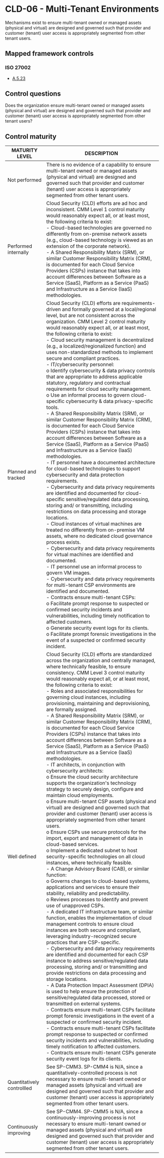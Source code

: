 # CLD-06 - Multi-Tenant Environments
Mechanisms exist to ensure multi-tenant owned or managed assets (physical and virtual) are designed and governed such that provider and customer (tenant) user access is appropriately segmented from other tenant users.
## Mapped framework controls
### ISO 27002
- [A.5.23](../iso27002/a-5.md#a523)
## Control questions
Does the organization ensure multi-tenant owned or managed assets (physical and virtual) are designed and governed such that provider and customer (tenant) user access is appropriately segmented from other tenant users?
## Control maturity
|       MATURITY LEVEL       |                                                                                                                                                                                                                                                                                                                                                                                                                                                                                                                                                                                                                                                                                                                                                                                                                                                                                                                                                                                                                                                                                                                                                                                                                                                                                                                                                                                            DESCRIPTION                                                                                                                                                                                                                                                                                                                                                                                                                                                                                                                                                                                                                                                                                                                                                                                                                                                                                                                                                                                                                                                                                                                                                                                                                                                                                                                                                                                            |
|----------------------------|---------------------------------------------------------------------------------------------------------------------------------------------------------------------------------------------------------------------------------------------------------------------------------------------------------------------------------------------------------------------------------------------------------------------------------------------------------------------------------------------------------------------------------------------------------------------------------------------------------------------------------------------------------------------------------------------------------------------------------------------------------------------------------------------------------------------------------------------------------------------------------------------------------------------------------------------------------------------------------------------------------------------------------------------------------------------------------------------------------------------------------------------------------------------------------------------------------------------------------------------------------------------------------------------------------------------------------------------------------------------------------------------------------------------------------------------------------------------------------------------------------------------------------------------------------------------------------------------------------------------------------------------------------------------------------------------------------------------------------------------------------------------------------------------------------------------------------------------------------------------------------------------------------------------------------------------------------------------------------------------------------------------------------------------------------------------------------------------------------------------------------------------------------------------------------------------------------------------------------------------------------------------------------------------------------------------------------------------------------------------------------------------------------------------------------------------------------------------------------------------------------------------------------------------------------------------------------------------------------------------------------------------------------------------------------------------------------------------------------------------------------------------------------------------------|
| Not performed              | There is no evidence of a capability to ensure multi-tenant owned or managed assets (physical and virtual) are designed and governed such that provider and customer (tenant) user access is appropriately segmented from other tenant users.                                                                                                                                                                                                                                                                                                                                                                                                                                                                                                                                                                                                                                                                                                                                                                                                                                                                                                                                                                                                                                                                                                                                                                                                                                                                                                                                                                                                                                                                                                                                                                                                                                                                                                                                                                                                                                                                                                                                                                                                                                                                                                                                                                                                                                                                                                                                                                                                                                                                                                                                                     |
| Performed internally       | Cloud Security (CLD) efforts are ad hoc and inconsistent. CMM Level 1 control maturity would reasonably expect all, or at least most, the following criteria to exist:<br>- Cloud-based technologies are governed no differently from on-premise network assets (e.g., cloud-based technology is viewed as an extension of the corporate network). <br>- A Shared Responsibility Matrix (SRM), or similar Customer Responsibility Matrix (CRM), is documented for each Cloud Service Providers (CSPs) instance that takes into account differences between Software as a Service (SaaS), Platform as a Service (PaaS) and Infrastructure as a Service (IaaS) methodologies.                                                                                                                                                                                                                                                                                                                                                                                                                                                                                                                                                                                                                                                                                                                                                                                                                                                                                                                                                                                                                                                                                                                                                                                                                                                                                                                                                                                                                                                                                                                                                                                                                                                                                                                                                                                                                                                                                                                                                                                                                                                                                                                       |
| Planned and tracked        | Cloud Security (CLD) efforts are requirements-driven and formally governed at a local/regional level, but are not consistent across the organization. CMM Level 2 control maturity would reasonably expect all, or at least most, the following criteria to exist:<br>- Cloud security management is decentralized (e.g., a localized/regionalized function) and uses non-standardized methods to implement secure and compliant practices.<br>- IT/cybersecurity personnel:<br>o	Identify cybersecurity & data privacy controls that are appropriate to address applicable statutory, regulatory and contractual requirements for cloud security management.<br>o	Use an informal process to govern cloud-specific cybersecurity & data privacy-specific tools.<br>- A Shared Responsibility Matrix (SRM), or similar Customer Responsibility Matrix (CRM), is documented for each Cloud Service Providers (CSPs) instance that takes into account differences between Software as a Service (SaaS), Platform as a Service (PaaS) and Infrastructure as a Service (IaaS) methodologies.<br>- IT personnel have a documented architecture for cloud-based technologies to support cybersecurity and data protection requirements. <br>- Cybersecurity and data privacy requirements are identified and documented for cloud-specific sensitive/regulated data processing, storing and/ or transmitting, including restrictions on data processing and storage locations.<br>- Cloud instances of virtual machines are treated no differently from on-premise VM assets, where no dedicated cloud governance process exists.<br>- Cybersecurity and data privacy requirements for virtual machines are identified and documented.<br>- IT personnel use an informal process to govern VM images.<br>- Cybersecurity and data privacy requirements for multi-tenant CSP environments are identified and documented.<br>- Contracts ensure multi-tenant CSPs: <br>o	Facilitate prompt response to suspected or confirmed security incidents and vulnerabilities, including timely notification to affected customers.<br>o	Generate security event logs for its clients.<br>o	Facilitate prompt forensic investigations in the event of a suspected or confirmed security incident.                                                                                                                                                                                                                                                                                                                                                                                                                                                                                                                       |
| Well defined               | Cloud Security (CLD) efforts are standardized across the organization and centrally managed, where technically feasible, to ensure consistency. CMM Level 3 control maturity would reasonably expect all, or at least most, the following criteria to exist:<br>- Roles and associated responsibilities for governing cloud instances, including provisioning, maintaining and deprovisioning, are formally assigned.<br>- A Shared Responsibility Matrix (SRM), or similar Customer Responsibility Matrix (CRM), is documented for each Cloud Service Providers (CSPs) instance that takes into account differences between Software as a Service (SaaS), Platform as a Service (PaaS) and Infrastructure as a Service (IaaS) methodologies.<br>- IT architects, in conjunction with cybersecurity architects:<br>o	Ensure the cloud security architecture supports the organization's technology strategy to securely design, configure and maintain cloud employments.<br>o	Ensure multi-tenant CSP assets (physical and virtual) are designed and governed such that provider and customer (tenant) user access is appropriately segmented from other tenant users.<br>o	Ensure CSPs use secure protocols for the import, export and management of data in cloud-based services. <br>o	Implement a dedicated subnet to host security-specific technologies on all cloud instances, where technically feasible.<br>- A Change Advisory Board (CAB), or similar function:<br>o	Governs changes to cloud-based systems, applications and services to ensure their stability, reliability and predictability. <br>o	Reviews processes to identify and prevent use of unapproved CSPs. <br>- A dedicated IT infrastructure team, or similar function, enables the implementation of cloud management controls to ensure cloud instances are both secure and compliant, leveraging industry-recognized secure practices that are CSP-specific.<br>- Cybersecurity and data privacy requirements are identified and documented for each CSP instance to address sensitive/regulated data processing, storing and/ or transmitting and provide restrictions on data processing and storage locations.<br>- A Data Protection Impact Assessment (DPIA) is used to help ensure the protection of sensitive/regulated data processed, stored or transmitted on external systems.<br>- Contracts ensure multi-tenant CSPs facilitate prompt forensic investigations in the event of a suspected or confirmed security incident.<br>- Contracts ensure multi-tenant CSPs facilitate prompt response to suspected or confirmed security incidents and vulnerabilities, including timely notification to affected customers.<br>- Contracts ensure multi-tenant CSPs generate security event logs for its clients. |
| Quantitatively controllled | See SP-CMM3. SP-CMM4 is N/A, since a quantitatively-controlled process is not necessary to ensure multi-tenant owned or managed assets (physical and virtual) are designed and governed such that provider and customer (tenant) user access is appropriately segmented from other tenant users.                                                                                                                                                                                                                                                                                                                                                                                                                                                                                                                                                                                                                                                                                                                                                                                                                                                                                                                                                                                                                                                                                                                                                                                                                                                                                                                                                                                                                                                                                                                                                                                                                                                                                                                                                                                                                                                                                                                                                                                                                                                                                                                                                                                                                                                                                                                                                                                                                                                                                                  |
| Continuously improving     | See SP-CMM4. SP-CMM5 is N/A, since a continuously-improving process is not necessary to ensure multi-tenant owned or managed assets (physical and virtual) are designed and governed such that provider and customer (tenant) user access is appropriately segmented from other tenant users.                                                                                                                                                                                                                                                                                                                                                                                                                                                                                                                                                                                                                                                                                                                                                                                                                                                                                                                                                                                                                                                                                                                                                                                                                                                                                                                                                                                                                                                                                                                                                                                                                                                                                                                                                                                                                                                                                                                                                                                                                                                                                                                                                                                                                                                                                                                                                                                                                                                                                                     |
